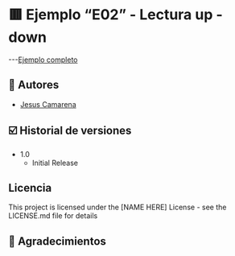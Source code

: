 # 🟥 Ejemplo “**E02” - Lectura up - down**

---[Ejemplo completo](https://didyde.notion.site/Entradas-y-salidas-digitales-ejemplo-dd1e9e80958f425582b35ef8b7124b24)

## :busts_in_silhouette: Autores
* [Jesus Camarena](https://www.notion.so/didyde/Profesor-universitario-Dise-ador-de-hardware-para-sistemas-embebidos-81703493db3c44c4a75b49b2d536ea19)

## :ballot_box_with_check: Historial de versiones
* 1.0
    * Initial Release

## Licencia

This project is licensed under the [NAME HERE] License - see the LICENSE.md file for details

## :speech_balloon: Agradecimientos

